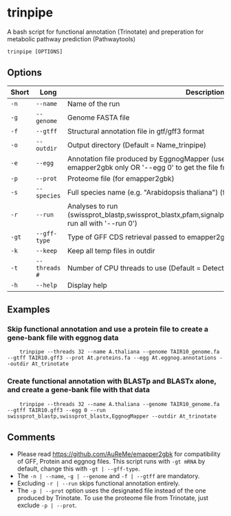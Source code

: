# trinpipe
A bash script for functional annotation (Trinotate) and preperation for metabolic pathway prediction (Pathwaytools)

```
trinpipe [OPTIONS]
```

## Options
| Short     | Long     | Description     |
| ------------- | ------------- | -------- |
| `-n`          | `--name`         | Name of the run  |
| `-g`         | `--genome`         | Genome FASTA file  |
| `-f`          | `--gtff`         | Structural annotation file in gtf/gff3 format  |
| `-o`          | `--outdir`         | Output directory (Default = Name_trinpipe)  |
| `-e`          | `--egg`         | Annotation file produced by EggnogMapper (use '--egg path_to_file' for emapper2gbk only OR '--egg 0' to get the file from trinpipe)  |
| `-p`          | `--prot`         | Proteome file (for emapper2gbk)  |
| `-s`          | `--species`         | Full species name (e.g. \"Arabidopsis thaliana\") (for egg2gbk)  |
| `-r`          | `--run`         | Analyses to run (swissprot_blastp,swissprot_blastx,pfam,signalp6,tmhmmv2,infernal,EggnogMapper; run all with '--run 0')  |
| `-gt`          | `--gff-type`          | Type of GFF CDS retrieval passed to emapper2gbk (see README)  |
| `-k`          | `--keep`         | Keep all temp files in outdir  |
| `-t`           | `--threads #`       | Number of CPU threads to use (Default = Detected processors or 1)  |
| `-h`           | `--help`       | Display help  |


## Examples

### Skip functional annotation and use a protein file to create a gene-bank file with eggnog data
```
	trinpipe --threads 32 --name A.thaliana --genome TAIR10_genome.fa --gtff TAIR10.gff3 --prot At.proteins.fa --egg At.eggnog.annotations --outdir At_trinotate
```
### Create functional annotation with BLASTp and BLASTx alone, and create a gene-bank file with that data
```
	trinpipe --threads 32 --name A.thaliana --genome TAIR10_genome.fa --gtff TAIR10.gff3 --egg 0 --run swissprot_blastp,swissprot_blastx,EggnogMapper --outdir At_trinotate
```

## Comments
- Please read https://github.com/AuReMe/emapper2gbk for compatibility of GFF, Protein and eggnog files. This script runs with `-gt mRNA` by default, change this with `-gt | --gff-type`.
- The `-n | --name`, `-g | --genome` and `-f | --gtff` are mandatory.
- Excluding `-r | --run` skips functional annotation entirely.
- The `-p | --prot` option uses the designated file instead of the one produced by Trinotate. To use the proteome file from Trinotate, just exclude `-p | --prot`.
